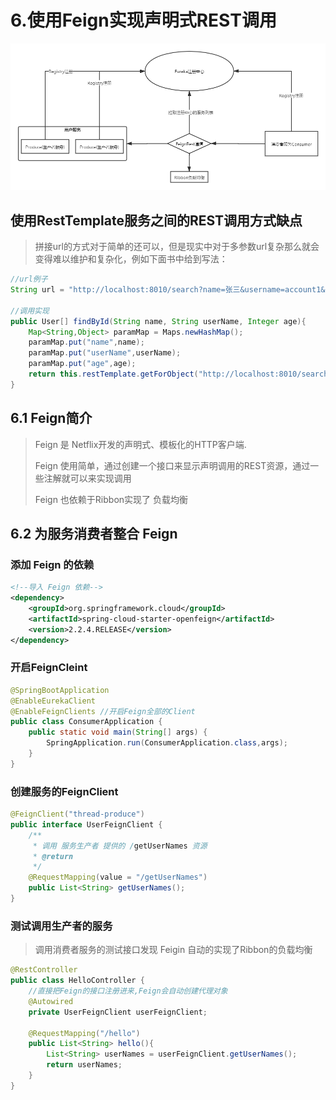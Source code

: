 #  6.使用Feign实现声明式REST调用

![FeignRest调用](README.assets/FeignRest%E8%B0%83%E7%94%A8.png)

## 使用RestTemplate服务之间的REST调用方式缺点

> 拼接url的方式对于简单的还可以，但是现实中对于多参数url复杂那么就会变得难以维护和复杂化，例如下面书中给到写法：

```java
//url例子
String url = "http://localhost:8010/search?name=张三&username=account1&age=20";

//调用实现
public User[] findById(String name, String userName, Integer age){
    Map<String,Object> paramMap = Maps.newHashMap();
    paramMap.put("name",name);
    paramMap.put("userName",userName);
    paramMap.put("age",age);
    return this.restTemplate.getForObject("http://localhost:8010/search?name={name}&username={username}&age={age}", User[].class, paramMap);
}
```

## 6.1 Feign简介

> Feign 是 Netflix开发的声明式、模板化的HTTP客户端.
>
> Feign 使用简单，通过创建一个接口来显示声明调用的REST资源，通过一些注解就可以来实现调用
>
> Feign 也依赖于Ribbon实现了 负载均衡

## 6.2 为服务消费者整合 Feign

### 添加 Feign 的依赖

```xml
<!--导入 Feign 依赖-->
<dependency>
    <groupId>org.springframework.cloud</groupId>
    <artifactId>spring-cloud-starter-openfeign</artifactId>
    <version>2.2.4.RELEASE</version>
</dependency>
```

### 开启FeignCleint

```java
@SpringBootApplication
@EnableEurekaClient
@EnableFeignClients //开启Feign全部的Client
public class ConsumerApplication {
    public static void main(String[] args) {
        SpringApplication.run(ConsumerApplication.class,args);
    }
}

```

### 创建服务的FeignClient

```java
@FeignClient("thread-produce")
public interface UserFeignClient {
    /**
     * 调用 服务生产者 提供的 /getUserNames 资源
     * @return
     */
    @RequestMapping(value = "/getUserNames")
    public List<String> getUserNames();
}
```

### 测试调用生产者的服务

> 调用消费者服务的测试接口发现 Feigin 自动的实现了Ribbon的负载均衡

```java
@RestController
public class HelloController {
    //直接把Feign的接口注册进来,Feign会自动创建代理对象
    @Autowired
    private UserFeignClient userFeignClient;

    @RequestMapping("/hello")
    public List<String> hello(){
        List<String> userNames = userFeignClient.getUserNames();
        return userNames;
    }
}
```

